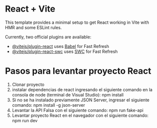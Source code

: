# React + Vite

This template provides a minimal setup to get React working in Vite with HMR and some ESLint rules.

Currently, two official plugins are available:

- [@vitejs/plugin-react](https://github.com/vitejs/vite-plugin-react/blob/main/packages/plugin-react/README.md) uses [Babel](https://babeljs.io/) for Fast Refresh
- [@vitejs/plugin-react-swc](https://github.com/vitejs/vite-plugin-react-swc) uses [SWC](https://swc.rs/) for Fast Refresh

# Pasos para levantar proyecto React
1. Clonar proyecto
2. instalar dependencias de react ingresando el siguiente comando en la consola de node (terminal de Visual Studio): npm install
3. Si no se ha instalado previamente JSON Server, ingresar el siguiente comando: npm install -g json-server
4. Levantar la API Falsa con el siguiente comando: npm run fake-api
5. Levantar proyecto React en el navegador con el siguiente comando: npm run dev
